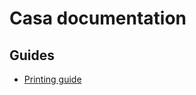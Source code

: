 # Casa documentation

<!-- Here you can find guides on how to source, print and build the machine. -->

## Guides

- [Printing guide](./Printing%20Guide.md)
